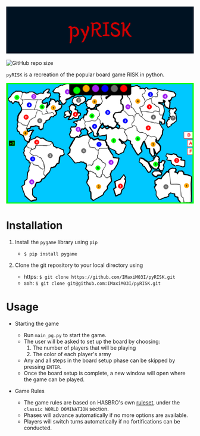 ![pyRISK banner](./images/pyrisk_banner.png)

![GitHub repo size](https://img.shields.io/github/repo-size/IMaxiM03I/pyRISK)

`pyRISK` is a recreation of the popular board game RISK in python.

![game preview](./images/preview.png)

# Installation

1. Install the `pygame` library using `pip`
    + `$ pip install pygame`

2. Clone the git repository to your local directory using
    + https: `$ git clone https://github.com/IMaxiM03I/pyRISK.git`
    + ssh: `$ git clone git@github.com:IMaxiM03I/pyRISK.git`

# Usage

- Starting the game
    - Run `main_pg.py` to start the game.
    - The user will be asked to set up the board by choosing:
        1. The number of players that will be playing
        2. The color of each player's army
    - Any and all steps in the board setup phase can be skipped by pressing `ENTER`.
    - Once the board setup is complete, a new window will open where the game can be played.

- Game Rules
    - The game rules are based on HASBRO's own [ruleset](https://www.hasbro.com/common/instruct/risk.pdf), under the `classic WORLD DOMINATION` section.
    - Phases will advance automatically if no more options are available.
    - Players will switch turns automatically if no fortifications can be conducted.